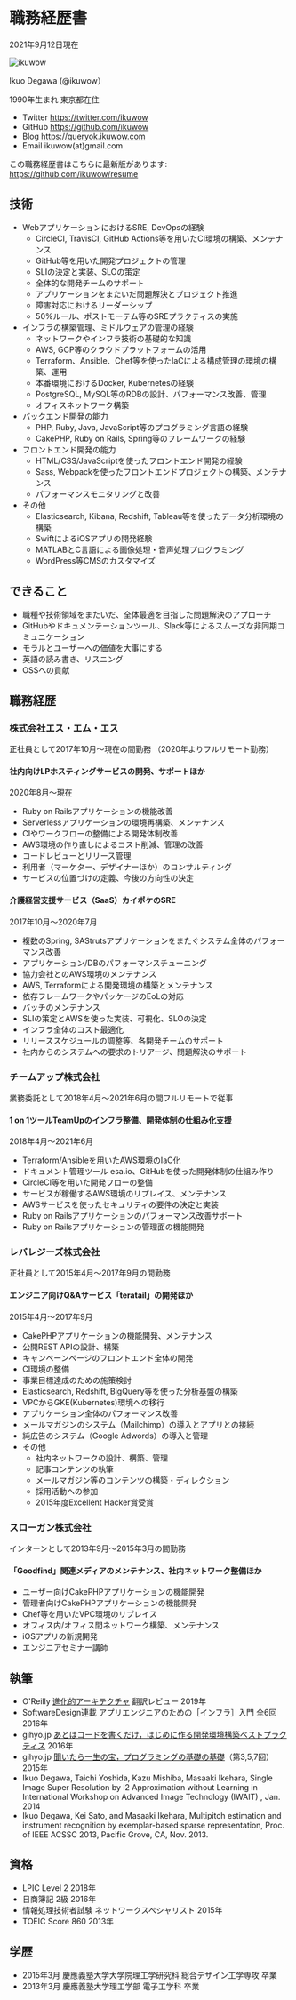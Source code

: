 # 職務経歴書

2021年9月12日現在

![ikuwow](ikuwow.webp)

Ikuo Degawa (@ikuwow）

1990年生まれ 東京都在住

* Twitter https://twitter.com/ikuwow
* GitHub https://github.com/ikuwow
* Blog https://queryok.ikuwow.com
* Email ikuwow(at)gmail.com

この職務経歴書はこちらに最新版があります: https://github.com/ikuwow/resume

## 技術

* WebアプリケーションにおけるSRE, DevOpsの経験
  * CircleCI, TravisCI, GitHub Actions等を用いたCI環境の構築、メンテナンス
  * GitHub等を用いた開発プロジェクトの管理
  * SLIの決定と実装、SLOの策定
  * 全体的な開発チームのサポート
  * アプリケーションをまたいだ問題解決とプロジェクト推進
  * 障害対応におけるリーダーシップ
  * 50%ルール、ポストモーテム等のSREプラクティスの実施
* インフラの構築管理、ミドルウェアの管理の経験
  * ネットワークやインフラ技術の基礎的な知識
  * AWS, GCP等のクラウドプラットフォームの活用
  * Terraform、Ansible、Chef等を使ったIaCによる構成管理の環境の構築、運用
  * 本番環境におけるDocker, Kubernetesの経験
  * PostgreSQL, MySQL等のRDBの設計、パフォーマンス改善、管理
  * オフィスネットワーク構築
* バックエンド開発の能力
  * PHP, Ruby, Java, JavaScript等のプログラミング言語の経験
  * CakePHP, Ruby on Rails, Spring等のフレームワークの経験
* フロントエンド開発の能力
  * HTML/CSS/JavaScriptを使ったフロントエンド開発の経験
  * Sass, Webpackを使ったフロントエンドプロジェクトの構築、メンテナンス
  * パフォーマンスモニタリングと改善
* その他
  * Elasticsearch, Kibana, Redshift, Tableau等を使ったデータ分析環境の構築
  * SwiftによるiOSアプリの開発経験
  * MATLABとC言語による画像処理・音声処理プログラミング
  * WordPress等CMSのカスタマイズ

## できること

* 職種や技術領域をまたいだ、全体最適を目指した問題解決のアプローチ
* GitHubやドキュメンテーションツール、Slack等によるスムーズな非同期コミュニケーション
* モラルとユーザーへの価値を大事にする
* 英語の読み書き、リスニング
* OSSへの貢献

## 職務経歴

### 株式会社エス・エム・エス

正社員として2017年10月〜現在の間勤務
（2020年よりフルリモート勤務）

#### 社内向けLPホスティングサービスの開発、サポートほか

2020年8月〜現在

* Ruby on Railsアプリケーションの機能改善
* Serverlessアプリケーションの環境再構築、メンテナンス
* CIやワークフローの整備による開発体制改善
* AWS環境の作り直しによるコスト削減、管理の改善
* コードレビューとリリース管理
* 利用者（マーケター、デザイナーほか）のコンサルティング
* サービスの位置づけの定義、今後の方向性の決定

#### 介護経営支援サービス（SaaS）カイポケのSRE

2017年10月〜2020年7月

* 複数のSpring, SAStrutsアプリケーションをまたぐシステム全体のパフォーマンス改善
* アプリケーション/DBのパフォーマンスチューニング
* 協力会社とのAWS環境のメンテナンス
* AWS, Terraformによる開発環境の構築とメンテナンス
* 依存フレームワークやパッケージのEoLの対応
* バッチのメンテナンス
* SLIの策定とAWSを使った実装、可視化、SLOの決定
* インフラ全体のコスト最適化
* リリーススケジュールの調整等、各開発チームのサポート
* 社内からのシステムへの要求のトリアージ、問題解決のサポート

### チームアップ株式会社

業務委託として2018年4月〜2021年6月の間フルリモートで従事

#### 1 on 1ツールTeamUpのインフラ整備、開発体制の仕組み化支援

2018年4月〜2021年6月

* Terraform/Ansibleを用いたAWS環境のIaC化
* ドキュメント管理ツール esa.io、GitHubを使った開発体制の仕組み作り
* CircleCI等を用いた開発フローの整備
* サービスが稼働するAWS環境のリプレイス、メンテナンス
* AWSサービスを使ったセキュリティの要件の決定と実装
* Ruby on Railsアプリケーションのパフォーマンス改善サポート
* Ruby on Railsアプリケーションの管理面の機能開発

### レバレジーズ株式会社

正社員として2015年4月〜2017年9月の間勤務

#### エンジニア向けQ&Aサービス「teratail」の開発ほか

2015年4月〜2017年9月

* CakePHPアプリケーションの機能開発、メンテナンス
* 公開REST APIの設計、構築
* キャンペーンページのフロントエンド全体の開発
* CI環境の整備
* 事業目標達成のための施策検討
* Elasticsearch, Redshift, BigQuery等を使った分析基盤の構築
* VPCからGKE(Kubernetes)環境への移行
* アプリケーション全体のパフォーマンス改善
* メールマガジンのシステム（Mailchimp）の導入とアプリとの接続
* 純広告のシステム（Google Adwords）の導入と管理
* その他
  * 社内ネットワークの設計、構築、管理
  * 記事コンテンツの執筆
  * メールマガジン等のコンテンツの構築・ディレクション
  * 採用活動への参加
  * 2015年度Excellent Hacker賞受賞

### スローガン株式会社

インターンとして2013年9月〜2015年3月の間勤務

#### 「Goodfind」関連メディアのメンテナンス、社内ネットワーク整備ほか

* ユーザー向けCakePHPアプリケーションの機能開発
* 管理者向けCakePHPアプリケーションの機能開発
* Chef等を用いたVPC環境のリプレイス
* オフィス内/オフィス間ネットワーク構築、メンテナンス
* iOSアプリの新規開発
* エンジニアセミナー講師

## 執筆

* O'Reilly [進化的アーキテクチャ](https://www.oreilly.co.jp/books/9784873118567/) 翻訳レビュー 2019年
* SoftwareDesign連載 アプリエンジニアのための［インフラ］入門 全6回 2016年
* gihyo.jp [あとはコードを書くだけ，はじめに作る開発環境構築ベストプラクティス](https://gihyo.jp/dev/serial/01/howto-env-conf) 2016年
* gihyo.jp [聞いたら一生の宝，プログラミングの基礎の基礎](https://gihyo.jp/dev/serial/01/js-foundation)（第3,5,7回）2015年
* Ikuo Degawa, Taichi Yoshida, Kazu Mishiba, Masaaki Ikehara, Single Image Super Resolution by l2 Approximation without Learning in International Workshop on Advanced Image Technology (IWAIT) , Jan. 2014
* Ikuo Degawa, Kei Sato, and Masaaki Ikehara, Multipitch estimation and instrument recognition by exemplar-based sparse representation, Proc. of IEEE ACSSC 2013, Pacific Grove, CA, Nov. 2013.

## 資格

* LPIC Level 2 2018年
* 日商簿記 2級 2016年
* 情報処理技術者試験 ネットワークスペシャリスト 2015年
* TOEIC Score 860 2013年

## 学歴

* 2015年3月 慶應義塾大学大学院理工学研究科 総合デザイン工学専攻 卒業
* 2013年3月 慶應義塾大学理工学部 電子工学科 卒業
